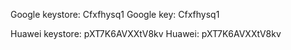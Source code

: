 Google keystore: Cfxfhysq1
Google key: Cfxfhysq1

Huawei keystore: pXT7K6AVXXtV8kv
Huawei: pXT7K6AVXXtV8kv
